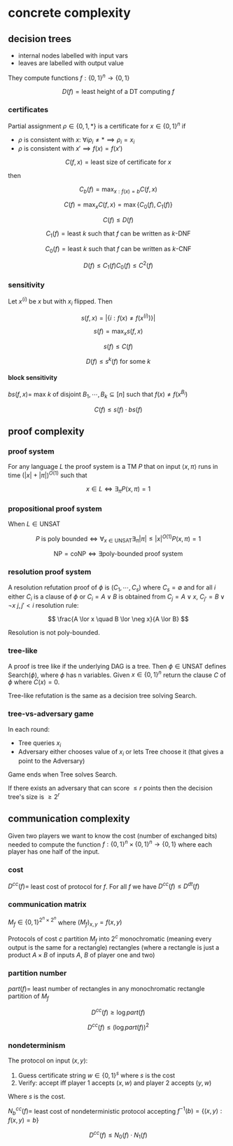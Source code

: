 # concrete complexity

## decision trees

- internal nodes labelled with input vars
- leaves are labelled with output value

They compute functions $f: \{0, 1\}^n \to \{0, 1\}$

$$
D(f) = \text{least height of a DT computing } f
$$

### certificates

Partial assignment $\rho \in \{0, 1, *\}$ is a certificate for $x \in \{0, 1\}^n$ if

- $\rho$ is consistent with $x$: $\forall i \rho_i \ne * \implies \rho_i = x_i$
- $\rho$ is consistent with $x' \implies f(x) = f(x')$

$$
C(f, x) = \text{least size of certificate for } x
$$

then

$$
C_b(f) = \max_{x: f(x) = b} C(f, x)
$$

$$
C(f) = \max_x C(f, x) = \max\{C_0(f), C_1(f)\}
$$

$$
C(f) \le D(f)
$$

$$
C_1(f) = \text{least } k \text{ such that } f \text{ can be written as } k\text{-DNF}
$$

$$
C_0(f) = \text{least } k \text{ such that } f \text{ can be written as } k\text{-CNF}
$$

$$
D(f) \le C_1(f)C_0(f) \le C^2(f)
$$

### sensitivity

Let $x^{(i)}$ be $x$ but with $x_i$ flipped. Then

$$
s(f, x) = |\{i : f(x) \ne f(x^{(i)})\}|
$$

$$
s(f) = \max_x s(f, x)
$$

$$
s(f) \le C(f)
$$

$$
D(f) \le s^k(f) \text{ for some } k
$$

#### block sensitivity

$bs(f, x) =$ max $k$ of disjoint $B_1, \cdots, B_k \subseteq [n]$ such that $f(x) \ne f(x^{B_i})$

$$
C(f) \le s(f) \cdot bs(f)
$$

## proof complexity

### proof system

For any language $L$ the proof system is a TM $P$ that on input $\langle x, \pi \rangle$ runs in time $(|x| + |\pi|)^{O(1)}$ such that

$$
x \in L \iff \exists_\pi P(x, \pi) = 1
$$

### propositional proof system

When $L \in \mathsf{UNSAT}$

$$
P \text{ is poly bounded} \iff \forall_{x\in\mathsf{UNSAT}} \exists_\pi |\pi| \le |x|^{O(1)} P(x, \pi) = 1
$$

$$
\mathsf{NP} = \mathsf{coNP} \iff \exists \text{poly-bounded proof system}
$$

### resolution proof system

A resolution refutation proof of $\phi$ is $(C_1, \cdots, C_s)$ where $C_s = \emptyset$ and for all $i$ either $C_i$ is a clause of $\phi$ or $C_i = A \lor B$ is obtained from $C_j=A\lor x$, $C_{j'} = B \lor \neg x$ $j, j' < i$ resolution rule:

$$
\frac{A \lor x \quad B \lor \neg x}{A \lor B}
$$

Resolution is not poly-bounded.

### tree-like

A proof is tree like if the underlying DAG is a tree. Then $\phi \in \mathsf{UNSAT}$ defines Search($\phi$), where $\phi$ has n variables. Given $x \in \{0, 1\}^n$ return the clause $C$ of $\phi$ where $C(x) = 0$.

Tree-like refutation is the same as a decision tree solving Search.

### tree-vs-adversary game

In each round:

- Tree queries $x_i$
- Adversary either chooses value of $x_i$ or lets Tree choose it (that gives a point to the Adversary)

Game ends when Tree solves Search.

If there exists an adversary that can score $\le r$ points then the decision tree's size is $\ge 2^r$

## communication complexity

Given two players we want to know the cost (number of exchanged bits) needed to compute the function $f: \{0, 1\}^n \times \{0, 1\}^n \to \{0, 1\}$ where each player has one half of the input.

### cost

$D^{cc}(f) =$ least cost of protocol for $f$. For all $f$ we have $D^{cc}(f) \le D^{dt}(f)$

### communication matrix

$M_f \in \{0, 1\}^{2^n \times 2^n}$ where $(M_f)_{x, y} = f(x, y)$

Protocols of cost $c$ partition $M_f$ into $2^c$ monochromatic (meaning every output is the same for a rectangle) rectangles (where a rectangle is just a product $A \times B$ of inputs $A$, $B$ of player one and two)

### partition number

$part(f) =$ least number of rectangles in any monochromatic rectangle partition of $M_f$

$$
D^{cc}(f) \ge \log part(f)
$$

$$
D^{cc}(f) \le (\log part(f))^2
$$

### nondeterminism

The protocol on input $(x, y)$:

1. Guess certificate string $w \in \{0, 1\}^s$ where $s$ is the cost
2. Verify: accept iff player 1 accepts $(x, w)$ and player 2 accepts $(y, w)$

Where $s$ is the cost.

$N_b^{cc}(f) =$ least cost of nondeterministic protocol accepting $f^{-1}(b) = \{(x, y) : f(x, y) = b\}$

$$
D^{cc}(f) \le N_0(f) \cdot N_1(f)
$$
